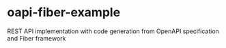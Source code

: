 # oapi-fiber-example
REST API implementation with code generation from OpenAPI specification and Fiber framework
